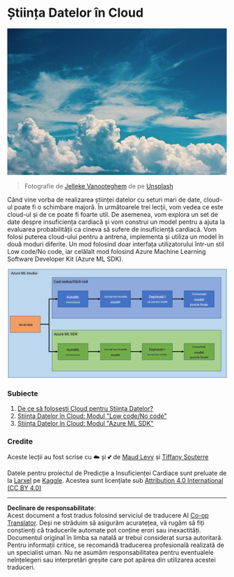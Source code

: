 <!--
CO_OP_TRANSLATOR_METADATA:
{
  "original_hash": "8dfe141a0f46f7d253e07f74913c7f44",
  "translation_date": "2025-08-26T15:53:22+00:00",
  "source_file": "5-Data-Science-In-Cloud/README.md",
  "language_code": "ro"
}
-->
# Știința Datelor în Cloud

![cloud-picture](../../../translated_images/cloud-picture.f5526de3c6c6387b2d656ba94f019b3352e5e3854a78440e4fb00c93e2dea675.ro.jpg)

> Fotografie de [Jelleke Vanooteghem](https://unsplash.com/@ilumire) de pe [Unsplash](https://unsplash.com/s/photos/cloud?orientation=landscape)

Când vine vorba de realizarea științei datelor cu seturi mari de date, cloud-ul poate fi o schimbare majoră. În următoarele trei lecții, vom vedea ce este cloud-ul și de ce poate fi foarte util. De asemenea, vom explora un set de date despre insuficiența cardiacă și vom construi un model pentru a ajuta la evaluarea probabilității ca cineva să sufere de insuficiență cardiacă. Vom folosi puterea cloud-ului pentru a antrena, implementa și utiliza un model în două moduri diferite. Un mod folosind doar interfața utilizatorului într-un stil Low code/No code, iar celălalt mod folosind Azure Machine Learning Software Developer Kit (Azure ML SDK).

![project-schema](../../../translated_images/project-schema.420e56d495624541eaecf2b737f138c86fb7d8162bb1c0bf8783c350872ffc4d.ro.png)

### Subiecte

1. [De ce să folosești Cloud pentru Știința Datelor?](17-Introduction/README.md)
2. [Știința Datelor în Cloud: Modul "Low code/No code"](18-Low-Code/README.md)
3. [Știința Datelor în Cloud: Modul "Azure ML SDK"](19-Azure/README.md)

### Credite
Aceste lecții au fost scrise cu ☁️ și 💕 de [Maud Levy](https://twitter.com/maudstweets) și [Tiffany Souterre](https://twitter.com/TiffanySouterre)

Datele pentru proiectul de Predicție a Insuficienței Cardiace sunt preluate de la [
Larxel](https://www.kaggle.com/andrewmvd) pe [Kaggle](https://www.kaggle.com/andrewmvd/heart-failure-clinical-data). Acestea sunt licențiate sub [Attribution 4.0 International (CC BY 4.0)](https://creativecommons.org/licenses/by/4.0/)

---

**Declinare de responsabilitate**:  
Acest document a fost tradus folosind serviciul de traducere AI [Co-op Translator](https://github.com/Azure/co-op-translator). Deși ne străduim să asigurăm acuratețea, vă rugăm să fiți conștienți că traducerile automate pot conține erori sau inexactități. Documentul original în limba sa natală ar trebui considerat sursa autoritară. Pentru informații critice, se recomandă traducerea profesională realizată de un specialist uman. Nu ne asumăm responsabilitatea pentru eventualele neînțelegeri sau interpretări greșite care pot apărea din utilizarea acestei traduceri.